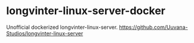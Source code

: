 # longvinter-linux-server-docker
Unofficial dockerized longvinter-linux-server. https://github.com/Uuvana-Studios/longvinter-linux-server
